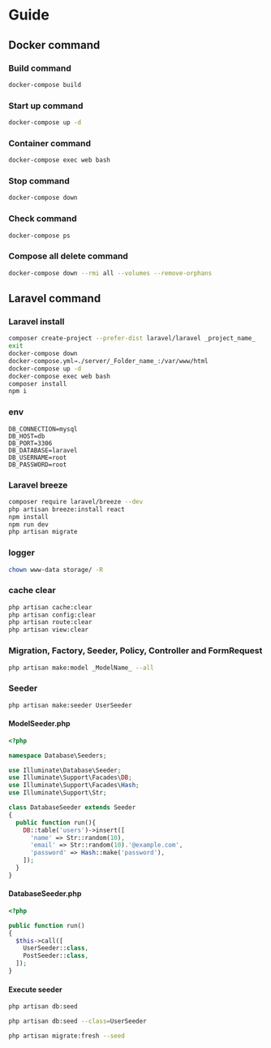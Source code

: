 # Guide

## Docker command

### Build command
```sh
docker-compose build
```

### Start up command
```sh
docker-compose up -d
```

### Container command
```sh
docker-compose exec web bash
```

### Stop command
```sh
docker-compose down
```

### Check command
```sh
docker-compose ps
```

### Compose all delete command
```sh
docker-compose down --rmi all --volumes --remove-orphans
```

## Laravel command

### Laravel install
```sh
composer create-project --prefer-dist laravel/laravel _project_name_
exit
docker-compose down
docker-compose.yml→./server/_Folder_name_:/var/www/html
docker-compose up -d
docker-compose exec web bash
composer install
npm i
```

### env
```env
DB_CONNECTION=mysql
DB_HOST=db
DB_PORT=3306
DB_DATABASE=laravel
DB_USERNAME=root
DB_PASSWORD=root
```

### Laravel breeze
```sh
composer require laravel/breeze --dev
php artisan breeze:install react
npm install
npm run dev
php artisan migrate
```

### logger
```sh
chown www-data storage/ -R
```

### cache clear
```sh
php artisan cache:clear
php artisan config:clear
php artisan route:clear
php artisan view:clear
```

### Migration, Factory, Seeder, Policy, Controller and FormRequest
```sh
php artisan make:model _ModelName_ --all
```

### Seeder
```sh
php artisan make:seeder UserSeeder
```
#### ModelSeeder.php
```php
<?php

namespace Database\Seeders;

use Illuminate\Database\Seeder;
use Illuminate\Support\Facades\DB;
use Illuminate\Support\Facades\Hash;
use Illuminate\Support\Str;

class DatabaseSeeder extends Seeder
{
  public function run(){
    DB::table('users')->insert([
      'name' => Str::random(10),
      'email' => Str::random(10).'@example.com',
      'password' => Hash::make('password'),
    ]);
  }
}
```
#### DatabaseSeeder.php
```php
<?php

public function run()
{
  $this->call([
    UserSeeder::class,
    PostSeeder::class,
  ]);
}
```
#### Execute seeder
```sh
php artisan db:seed
```
```sh
php artisan db:seed --class=UserSeeder
```
```sh
php artisan migrate:fresh --seed
```
